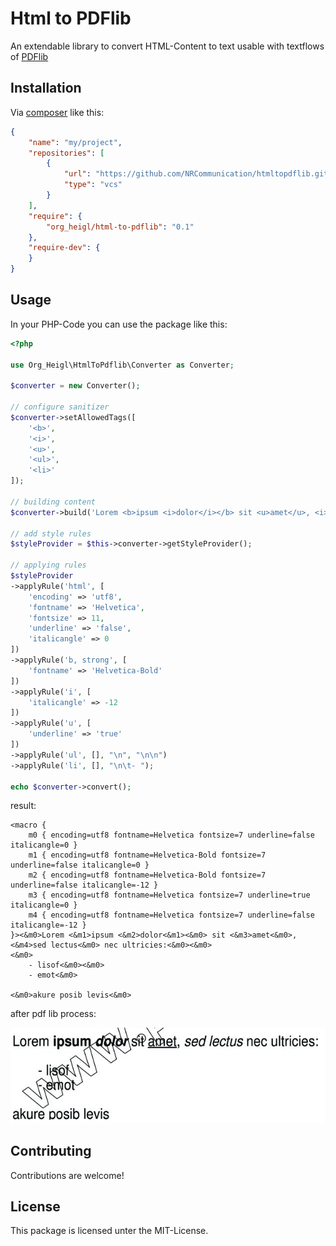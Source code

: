 # Html to PDFlib

An extendable library to convert HTML-Content to text 
usable with textflows of [PDFlib](http://pdflib.com)

## Installation

Via [composer](https://getcomposer.org) like this:

```json
{
    "name": "my/project",
    "repositories": [
        {
            "url": "https://github.com/NRCommunication/htmltopdflib.git",
            "type": "vcs"
        }
    ],
    "require": {
        "org_heigl/html-to-pdflib": "0.1"
    },
    "require-dev": {
    }
}
```

## Usage

In your PHP-Code you can use the package like this:

```php
<?php

use Org_Heigl\HtmlToPdflib\Converter as Converter;

$converter = new Converter();

// configure sanitizer
$converter->setAllowedTags([
    '<b>',
    '<i>',
    '<u>',
    '<ul>',
    '<li>'
]);

// building content
$converter->build('Lorem <b>ipsum <i>dolor</i></b> sit <u>amet</u>, <i>sed lectus</i> nec ultricies:<ul><li>lisof</li><li>emot</li></ul>akure posib levis');

// add style rules
$styleProvider = $this->converter->getStyleProvider();

// applying rules
$styleProvider
->applyRule('html', [
    'encoding' => 'utf8',
    'fontname' => 'Helvetica',
    'fontsize' => 11,
    'underline' => 'false',
    'italicangle' => 0
])
->applyRule('b, strong', [
    'fontname' => 'Helvetica-Bold'
])
->applyRule('i', [
    'italicangle' => -12
])
->applyRule('u', [
    'underline' => 'true'
])
->applyRule('ul', [], "\n", "\n\n")
->applyRule('li', [], "\n\t- ");

echo $converter->convert();
```

result: 

```
<macro { 
    m0 { encoding=utf8 fontname=Helvetica fontsize=7 underline=false italicangle=0 } 
    m1 { encoding=utf8 fontname=Helvetica-Bold fontsize=7 underline=false italicangle=0 } 
    m2 { encoding=utf8 fontname=Helvetica-Bold fontsize=7 underline=false italicangle=-12 } 
    m3 { encoding=utf8 fontname=Helvetica fontsize=7 underline=true italicangle=0 } 
    m4 { encoding=utf8 fontname=Helvetica fontsize=7 underline=false italicangle=-12 } 
}><&m0>Lorem <&m1>ipsum <&m2>dolor<&m1><&m0> sit <&m3>amet<&m0>, <&m4>sed lectus<&m0> nec ultricies:<&m0><&m0>
<&m0>
    - lisof<&m0><&m0>
    - emot<&m0>

<&m0>akure posib levis<&m0>
```

after pdf lib process:

![alt text](resource/readme/result.png)

## Contributing

Contributions are welcome!

## License

This package is licensed unter the MIT-License.
